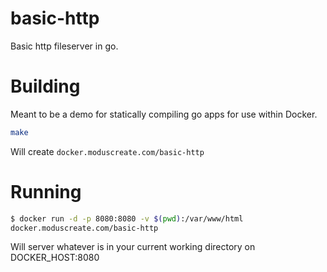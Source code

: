 basic-http
==========

Basic http fileserver in go.

Building
========

Meant to be a demo for statically compiling go apps for use within Docker.

```bash
make
```

Will create ```docker.moduscreate.com/basic-http```


Running
=======

```bash
$ docker run -d -p 8080:8080 -v $(pwd):/var/www/html
docker.moduscreate.com/basic-http
```

Will server whatever is in your current working directory on DOCKER_HOST:8080

